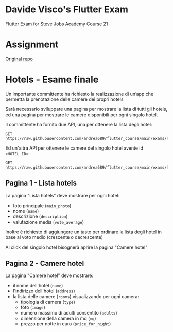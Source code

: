 # Davide Visco's Flutter Exam

Flutter Exam for Steve Jobs Academy Course 21

# Assignment

[Original repo](https://github.com/andrea689/flutter_course/tree/main/exams/hotels)

# Hotels - Esame finale

Un importante committente ha richiesto la realizzazione di un’app che permetta la prenotazione delle camere dei propri hotels

Sarà necessario sviluppare una pagina per mostrare la lista di tutti gli hotels, ed una pagina per mostrare le camere disponibili per ogni singolo hotel.

Il committente ha fornito due API, una per ottenere la lista degli hotel:

```
GET https://raw.githubusercontent.com/andrea689/flutter_course/main/exams/hotels/hotels
```

Ed un'altra API per ottenere le camere del singolo hotel avente id `<HOTEL_ID>`:

```
GET https://raw.githubusercontent.com/andrea689/flutter_course/main/exams/hotels/hotel_details/<HOTEL_ID>
```

## Pagina 1 - Lista hotels

La pagina "Lista hotels" deve mostrare per ogni hotel:

- foto principale (`main_photo`)
- nome (`name`)
- descrizione (`description`)
- valutazione media (`vote_average`)

Inoltre è richiesto di aggiungere un tasto per ordinare la lista degli hotel in base al voto medio (crescente o decrescente)

Al click del singolo hotel bisognerà aprire la pagina "Camere hotel"

## Pagina 2 - Camere hotel

La pagina "Camere hotel" deve mostrare:

- il nome dell'hotel (`name`)
- l'indirizzo dell'hotel (`address`)
- la lista delle camere (`rooms`) visualizzando per ogni camera:
  - tipologia di camera (`type`)
  - foto (`image`)
  - numero massimo di adulti consentito (`adults`)
  - dimensione della camera in mq (`mq`)
  - prezzo per notte in euro (`price_for_night`)